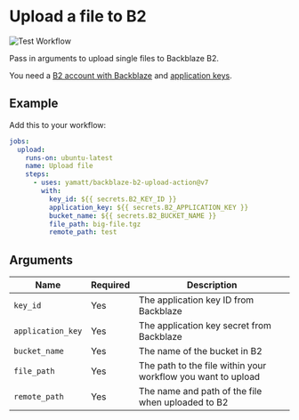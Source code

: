 # Upload a file to B2

<p align="center">

![Test Workflow](https://github.com/github/docs/actions/workflows/test.yml/badge.svg)

</p>

Pass in arguments to upload single files to Backblaze B2.

You need a [B2 account with Backblaze](https://www.backblaze.com) and [application keys](https://www.backblaze.com/docs/cloud-storage-application-keys#creating-and-using-app-keys).

## Example

Add this to your workflow:

```yaml
jobs:
  upload:
    runs-on: ubuntu-latest
    name: Upload file
    steps:
      - uses: yamatt/backblaze-b2-upload-action@v7
        with:
          key_id: ${{ secrets.B2_KEY_ID }}
          application_key: ${{ secrets.B2_APPLICATION_KEY }}
          bucket_name: ${{ secrets.B2_BUCKET_NAME }}
          file_path: big-file.tgz
          remote_path: test
```

## Arguments

| Name              | Required | Description                                                  |
| ----------------- | -------- | ------------------------------------------------------------ |
| `key_id`          | Yes      | The application key ID from Backblaze                        |
| `application_key` | Yes      | The application key secret from Backblaze                    |
| `bucket_name`     | Yes      | The name of the bucket in B2                                 |
| `file_path`       | Yes      | The path to the file within your workflow you want to upload |
| `remote_path`     | Yes      | The name and path of the file when uploaded to B2            |
